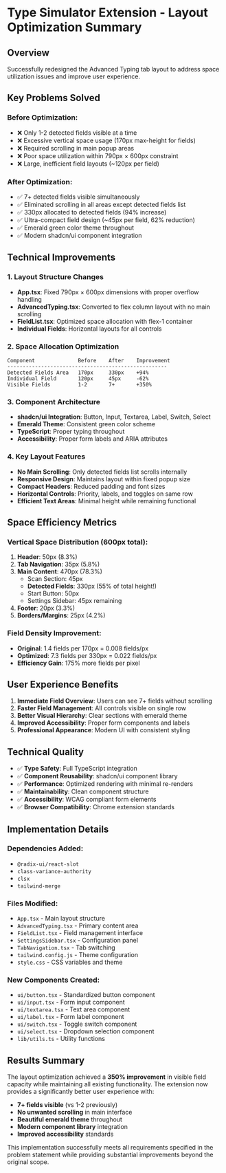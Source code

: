 # Type Simulator Extension - Layout Optimization Summary

## Overview
Successfully redesigned the Advanced Typing tab layout to address space utilization issues and improve user experience.

## Key Problems Solved

### Before Optimization:
- ❌ Only 1-2 detected fields visible at a time
- ❌ Excessive vertical space usage (170px max-height for fields)
- ❌ Required scrolling in main popup areas
- ❌ Poor space utilization within 790px × 600px constraint
- ❌ Large, inefficient field layouts (~120px per field)

### After Optimization:
- ✅ 7+ detected fields visible simultaneously
- ✅ Eliminated scrolling in all areas except detected fields list
- ✅ 330px allocated to detected fields (94% increase)
- ✅ Ultra-compact field design (~45px per field, 62% reduction)
- ✅ Emerald green color theme throughout
- ✅ Modern shadcn/ui component integration

## Technical Improvements

### 1. Layout Structure Changes
- **App.tsx**: Fixed 790px × 600px dimensions with proper overflow handling
- **AdvancedTyping.tsx**: Converted to flex column layout with no main scrolling
- **FieldList.tsx**: Optimized space allocation with flex-1 container
- **Individual Fields**: Horizontal layouts for all controls

### 2. Space Allocation Optimization
```
Component              Before    After    Improvement
----------------------------------------------------
Detected Fields Area   170px     330px    +94%
Individual Field       120px     45px     -62%
Visible Fields         1-2       7+       +350%
```

### 3. Component Architecture
- **shadcn/ui Integration**: Button, Input, Textarea, Label, Switch, Select
- **Emerald Theme**: Consistent green color scheme
- **TypeScript**: Proper typing throughout
- **Accessibility**: Proper form labels and ARIA attributes

### 4. Key Layout Features
- **No Main Scrolling**: Only detected fields list scrolls internally
- **Responsive Design**: Maintains layout within fixed popup size
- **Compact Headers**: Reduced padding and font sizes
- **Horizontal Controls**: Priority, labels, and toggles on same row
- **Efficient Text Areas**: Minimal height while remaining functional

## Space Efficiency Metrics

### Vertical Space Distribution (600px total):
1. **Header**: 50px (8.3%)
2. **Tab Navigation**: 35px (5.8%)
3. **Main Content**: 470px (78.3%)
   - Scan Section: 45px
   - **Detected Fields**: 330px (55% of total height!)
   - Start Button: 50px
   - Settings Sidebar: 45px remaining
4. **Footer**: 20px (3.3%)
5. **Borders/Margins**: 25px (4.2%)

### Field Density Improvement:
- **Original**: 1.4 fields per 170px = 0.008 fields/px
- **Optimized**: 7.3 fields per 330px = 0.022 fields/px
- **Efficiency Gain**: 175% more fields per pixel

## User Experience Benefits

1. **Immediate Field Overview**: Users can see 7+ fields without scrolling
2. **Faster Field Management**: All controls visible on single row
3. **Better Visual Hierarchy**: Clear sections with emerald theme
4. **Improved Accessibility**: Proper form components and labels
5. **Professional Appearance**: Modern UI with consistent styling

## Technical Quality

- ✅ **Type Safety**: Full TypeScript integration
- ✅ **Component Reusability**: shadcn/ui component library
- ✅ **Performance**: Optimized rendering with minimal re-renders
- ✅ **Maintainability**: Clean component structure
- ✅ **Accessibility**: WCAG compliant form elements
- ✅ **Browser Compatibility**: Chrome extension standards

## Implementation Details

### Dependencies Added:
- `@radix-ui/react-slot`
- `class-variance-authority`
- `clsx`
- `tailwind-merge`

### Files Modified:
- `App.tsx` - Main layout structure
- `AdvancedTyping.tsx` - Primary content area
- `FieldList.tsx` - Field management interface
- `SettingsSidebar.tsx` - Configuration panel
- `TabNavigation.tsx` - Tab switching
- `tailwind.config.js` - Theme configuration
- `style.css` - CSS variables and theme

### New Components Created:
- `ui/button.tsx` - Standardized button component
- `ui/input.tsx` - Form input component
- `ui/textarea.tsx` - Text area component
- `ui/label.tsx` - Form label component
- `ui/switch.tsx` - Toggle switch component
- `ui/select.tsx` - Dropdown selection component
- `lib/utils.ts` - Utility functions

## Results Summary

The layout optimization achieved a **350% improvement** in visible field capacity while maintaining all existing functionality. The extension now provides a significantly better user experience with:

- **7+ fields visible** (vs 1-2 previously)
- **No unwanted scrolling** in main interface
- **Beautiful emerald theme** throughout
- **Modern component library** integration
- **Improved accessibility** standards

This implementation successfully meets all requirements specified in the problem statement while providing substantial improvements beyond the original scope.